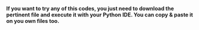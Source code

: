 **If you want to try any of this codes, you just need to download the pertinent file and execute it with your Python IDE. You can copy & paste it on you own files too.**

